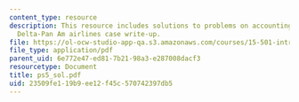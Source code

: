 ```yaml
---
content_type: resource
description: This resource includes solutions to problems on accounting for depreciation,
  Delta-Pan Am airlines case write-up.
file: https://ol-ocw-studio-app-qa.s3.amazonaws.com/courses/15-501-introduction-to-financial-and-managerial-accounting-spring-2004/23509fe119b9ee12f45c570742397db5_ps5_sol.pdf
file_type: application/pdf
parent_uid: 6e772e47-ed81-7b21-98a3-e287008dacf3
resourcetype: Document
title: ps5_sol.pdf
uid: 23509fe1-19b9-ee12-f45c-570742397db5
---
```

